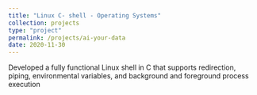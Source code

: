 ```yaml
---
title: "Linux C- shell - Operating Systems"
collection: projects
type: "project"
permalink: /projects/ai-your-data
date: 2020-11-30
---
```

Developed a fully functional Linux shell in C that supports redirection, piping, environmental variables, and
background and foreground process execution
